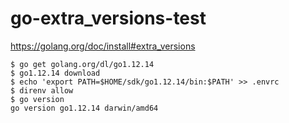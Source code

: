 # go-extra_versions-test

https://golang.org/doc/install#extra_versions

```
$ go get golang.org/dl/go1.12.14
$ go1.12.14 download
$ echo 'export PATH=$HOME/sdk/go1.12.14/bin:$PATH' >> .envrc
$ direnv allow
$ go version
go version go1.12.14 darwin/amd64
```

